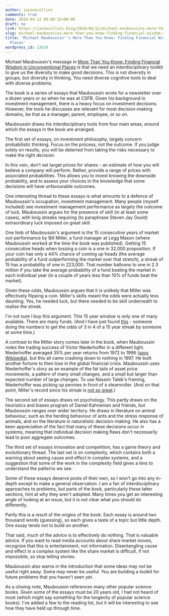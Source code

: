 ```yaml
---
author: jasonacollins
comments: true
date: 2018-04-12 09:00:15+00:00
draft: no
link: https://jasoncollins.blog/2018/04/12/michael-mauboussins-more-than-you-know-finding-financial-wisdom-in-unconventional-places/
slug: michael-mauboussins-more-than-you-know-finding-financial-wisdom-in-unconventional-places
title: 'Michael Mauboussin''s More Than You Know: Finding Financial Wisdom in Unconventional
  Places'
wordpress_id: 22624
---
```


Michael Mauboussin's message in [More Than You Know: Finding Financial Wisdom in Unconventional Places](https://amzn.to/2IYcaoV) is that we need an interdisciplinary toolkit to give us the diversity to make good decisions. This is not diversity in groups, but diversity in thinking. You need diverse cognitive tools to deal with diverse problems.

The book is a series of essays that Mauboussin wrote for a newsletter over a dozen years or so when he was at CSFB. Given his background in investment management, there is a heavy focus on investment decisions. However, the tools he discusses are relevant for most decision-making domains, be that as a manager, parent, employee, or so on.

Mauboussin draws his interdisciplinary tools from four main areas, around which the essays in the book are arranged.

The first set of essays, on investment philosophy, largely concern probabilistic thinking. Focus on the process, not the outcome. If you judge solely on results, you will be deterred from taking the risks necessary to make the right decision.

In this vein, don't set target prices for shares - an estimate of how you will believe a company will perform. Rather, provide a range of prices with associated probabilities. This allows you to invest knowing the downside probability, and to assess your choices in the knowledge that some decisions will have unfavourable outcomes.

One interesting thread to these essays is what amounts to a defence of Mauboussin's occupation, investment management. Many people (myself included) see investment management performance as largely the outcome of luck. Mauboussin argues for the presence of skill (in at least some cases), with long streaks requiring (to paraphrase Steven Jay Gould) extraordinary luck imposed on great skill.

One limb of Mauboussin's argument is the 15 consecutive years of market out-performance by Bill Miller, a fund manager at Legg Mason (where Mauboussin worked at the time the book was published). Getting 15 consecutive heads when tossing a coin is a one in 32,000 proposition. If your coin has only a 44% chance of coming up heads (the average probability of a fund outperforming the market over that stretch), a streak of 15 has a probability of one in 223,000. That number balloons to one in 2.3 million if you take the average probability of a fund beating the market in each individual year (in a couple of years less than 10% of funds beat the market).

Given these odds, Mauboussin argues that it is unlikely that Miller was effectively flipping a coin. Miller's skills meant the odds were actually less daunting. Yes, he needed luck, but there needed to be skill underneath to realise the streak.

I'm not sure I buy this argument. This 15 year window is only one of many available. There are many funds. (And I have just found [this](https://ftalphaville.ft.com/2011/11/22/756681/randomness-and-the-lost-lesson-of-bill-miller/) - someone doing the numbers to get the odds of 3 in 4 of a 15 year streak by someone at some time.)

A contrast to the Miller story comes later in the book, when Mauboussin notes the trading success of Victor Niederhoffer in a different light. Niederhoffer averaged 35% per year returns from 1972 to 1996 ([says Wikipedia](https://en.m.wikipedia.org/wiki/Victor_Niederhoffer#Returns)), but this all came crashing down to nothing in 1997. He built another fortune to then lose in the global financial crisis. Mauboussin uses Niederhoffer's story as an example of the fat tails of asset price movements, a pattern of many small changes, and a small but larger than expected number of large changes. To use Nassim Taleb's framing, Niederhoffer was picking up pennies in front of a steamroller. (And on that point, Miller's record since his streak is [not so great](https://www.washingtonpost.com/business/economy/bill-miller-is-staging-one-of-wall-streets-most-closely-watched-comebacks/2017/11/10/455b6dbc-7617-11e7-8839-ec48ec4cae25_story.html?noredirect=on&utm_term=.261b373bb7fa).)

The second set of essays draws on psychology. This partly draws on the heuristics and biases program of Daniel Kahneman and friends, but Mauboussin ranges over wider territory. He draws in literature on animal behaviour, such as the herding behaviour of ants and the stress response of animals, and on the literature in naturalistic decision-making. He also has a keen appreciation of the fact that many of these decisions occur in systems, meaning that individual decision making flaws don't necessarily lead to poor aggregate outcomes.

The third set of essays innovation and competition, has a game theory and evolutionary thread. The last set is on complexity, which contains both a warning about seeing cause and effect in complex systems, and a suggestion that some of the work in the complexity field gives a lens to understand the patterns we see.

Some of these essays deserve posts of their own, so I won't go into any in-depth except to make a general observation. I am a fan of interdisciplinary approaches to problems, but parts of the book, particularly these latter sections, hint at why they aren't adopted. Many times you get an interesting angle of looking at an issue, but it is not clear what you should do differently.

Partly this is a result of the origins of the book. Each essay is around two thousand words (guessing), so each gives a taste of a topic but little depth. One essay tends not to build on another.

That said, much of the advice is to effectively do nothing. That is valuable advice. If you want to read media accounts about share market moves, recognise that this is entertainment, not information. Disentangling cause and effect in a complex system like the share market is difficult, if not impossible, so stop telling stories.

Mauboussin also warns in the introduction that some ideas may not be useful right away. Some may never be useful. You are building a toolkit for future problems that you haven't seen yet.

As a closing note, Mauboussin references many other popular science books. Given some of the essays must be 20 years old, I had not heard of most (which might say something for the longevity of popular science books). I've added a few to the reading list, but it will be interesting to see how they have held up through time.
